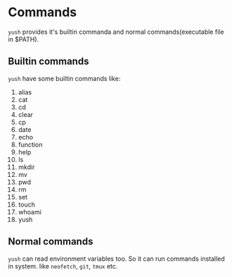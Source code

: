 # Commands

`yush` provides it's builtin commanda and normal commands(executable file in $PATH).

## Builtin commands

`yush` have some builtin commands like:

1. alias
2. cat
3. cd
4. clear
5. cp
6. date
7. echo
8. function
9. help
10. ls
11. mkdir
12. mv
13. pwd
14. rm
15. set
16. touch
17. whoami
18. yush

## Normal commands

`yush` can read environment variables too.
So it can run commands installed in system.
like `neofetch`, `git`, `tmux` etc.